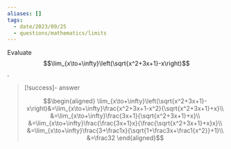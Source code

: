 ```yaml
---
aliases: []
tags:
  - date/2023/09/25
  - questions/mathematics/limits
---
```


Evaluate $$\lim_{x\to+\infty}\left(\sqrt{x^2+3x+1}-x\right)$$.

> [!success]- answer
>
> $$\begin{aligned}
\lim_{x\to+\infty}\left(\sqrt{x^2+3x+1}-x\right)&=\lim_{x\to+\infty}\frac{x^2+3x+1-x^2}{\sqrt{x^2+3x+1}+x}\\
&=\lim_{x\to+\infty}\frac{3x+1}{\sqrt{x^2+3x+1}+x}\\
&=\lim_{x\to+\infty}\frac{\frac{3x+1}x}{\frac{\sqrt{x^2+3x+1}+x}x}\\
&=\lim_{x\to+\infty}\frac{3+\frac1x}{\sqrt{1+\frac3x+\frac1{x^2}}+1}\\
&=\frac32
\end{aligned}$$
